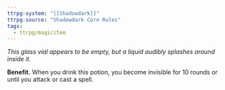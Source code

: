 ```yaml
---
ttrpg-system: "[[Shadowdark]]"
ttrpg-source: "Shadowdark Core Rules"
tags:
  - ttrpg/magicitem
---
```

*This glass vial appears to be empty, but a liquid audibly splashes around inside it.*

**Benefit.** When you drink this potion, you become invisible for 10 rounds or until you attack or cast a spell.

